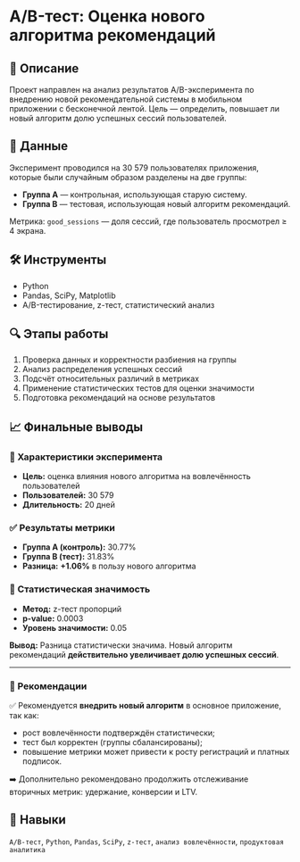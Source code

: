 # A/B-тест: Оценка нового алгоритма рекомендаций

## 📌 Описание
Проект направлен на анализ результатов A/B-эксперимента по внедрению новой рекомендательной системы в мобильном приложении с бесконечной лентой. Цель — определить, повышает ли новый алгоритм долю успешных сессий пользователей.

## 💾 Данные
Эксперимент проводился на 30 579 пользователях приложения, которые были случайным образом разделены на две группы:
- **Группа A** — контрольная, использующая старую систему.
- **Группа B** — тестовая, использующая новый алгоритм рекомендаций.

Метрика: `good_sessions` — доля сессий, где пользователь просмотрел ≥ 4 экрана.

## 🛠 Инструменты
- Python
- Pandas, SciPy, Matplotlib
- A/B-тестирование, z-тест, статистический анализ

## 🔍 Этапы работы
1. Проверка данных и корректности разбиения на группы
2. Анализ распределения успешных сессий
3. Подсчёт относительных различий в метриках
4. Применение статистических тестов для оценки значимости
5. Подготовка рекомендаций на основе результатов

## 📈 Финальные выводы

### 🧪 Характеристики эксперимента
- **Цель:** оценка влияния нового алгоритма на вовлечённость пользователей
- **Пользователей:** 30 579
- **Длительность:** 20 дней

### ✅ Результаты метрики
- **Группа A (контроль):** 30.77%
- **Группа B (тест):** 31.83%
- **Разница:** **+1.06%** в пользу нового алгоритма

### 📐 Статистическая значимость
- **Метод:** z-тест пропорций
- **p-value:** 0.0003
- **Уровень значимости:** 0.05

**Вывод:** Разница статистически значима. Новый алгоритм рекомендаций **действительно увеличивает долю успешных сессий**.

---

### 🧾 Рекомендации
✅ Рекомендуется **внедрить новый алгоритм** в основное приложение, так как:
- рост вовлечённости подтверждён статистически;
- тест был корректен (группы сбалансированы);
- повышение метрики может привести к росту регистраций и платных подписок.

➡️ Дополнительно рекомендовано продолжить отслеживание вторичных метрик: удержание, конверсии и LTV.

## 🧠 Навыки
`A/B-тест`, `Python`, `Pandas`, `SciPy`, `z-тест`, `анализ вовлечённости`, `продуктовая аналитика`
